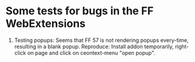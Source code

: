 #  Some tests for bugs in the FF WebExtensions

1. Testing popups: Seems that FF 57 is not rendering popups every-time, resulting in a blank popup.
   Reproduce: Install addon temporarily, right-click on page and click on ceontext-menu "open popup".
